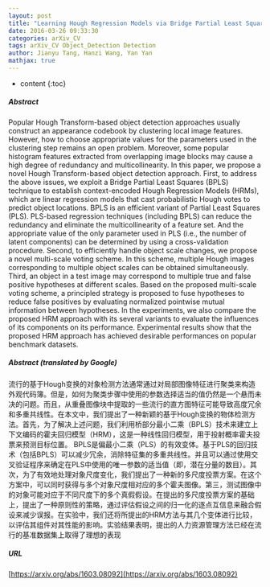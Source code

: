 ```yaml
---
layout: post
title: "Learning Hough Regression Models via Bridge Partial Least Squares for Object Detection"
date: 2016-03-26 09:33:30
categories: arXiv_CV
tags: arXiv_CV Object_Detection Detection
author: Jianyu Tang, Hanzi Wang, Yan Yan
mathjax: true
---
```


* content
{:toc}

##### Abstract
Popular Hough Transform-based object detection approaches usually construct an appearance codebook by clustering local image features. However, how to choose appropriate values for the parameters used in the clustering step remains an open problem. Moreover, some popular histogram features extracted from overlapping image blocks may cause a high degree of redundancy and multicollinearity. In this paper, we propose a novel Hough Transform-based object detection approach. First, to address the above issues, we exploit a Bridge Partial Least Squares (BPLS) technique to establish context-encoded Hough Regression Models (HRMs), which are linear regression models that cast probabilistic Hough votes to predict object locations. BPLS is an efficient variant of Partial Least Squares (PLS). PLS-based regression techniques (including BPLS) can reduce the redundancy and eliminate the multicollinearity of a feature set. And the appropriate value of the only parameter used in PLS (i.e., the number of latent components) can be determined by using a cross-validation procedure. Second, to efficiently handle object scale changes, we propose a novel multi-scale voting scheme. In this scheme, multiple Hough images corresponding to multiple object scales can be obtained simultaneously. Third, an object in a test image may correspond to multiple true and false positive hypotheses at different scales. Based on the proposed multi-scale voting scheme, a principled strategy is proposed to fuse hypotheses to reduce false positives by evaluating normalized pointwise mutual information between hypotheses. In the experiments, we also compare the proposed HRM approach with its several variants to evaluate the influences of its components on its performance. Experimental results show that the proposed HRM approach has achieved desirable performances on popular benchmark datasets.

##### Abstract (translated by Google)
流行的基于Hough变换的对象检测方法通常通过对局部图像特征进行聚类来构造外观代码簿。但是，如何为聚类步骤中使用的参数选择适当的值仍然是一个悬而未决的问题。而且，从重叠图像块中提取的一些流行的直方图特征可能导致高度冗余和多重共线性。在本文中，我们提出了一种新颖的基于Hough变换的物体检测方法。首先，为了解决上述问题，我们利用桥部分最小二乘（BPLS）技术来建立上下文编码的霍夫回归模型（HRM），这是一种线性回归模型，用于投射概率霍夫投票来预测目标位置。 BPLS是偏最小二乘（PLS）的有效变体。基于PLS的回归技术（包括BPLS）可以减少冗余，消除特征集的多重共线性。并且可以通过使用交叉验证程序来确定在PLS中使用的唯一参数的适当值（即，潜在分量的数目）。其次，为了有效地处理对象尺度变化，我们提出了一种新的多尺度投票方案。在这个方案中，可以同时获得与多个对象尺度相对应的多个霍夫图像。第三，测试图像中的对象可能对应于不同尺度下的多个真假假设。在提出的多尺度投票方案的基础上，提出了一种原则性的策略，通过评估假设之间的归一化的逐点互信息来融合假设来减少误报。在实验中，我们还将所提出的HRM方法与其几个变体进行比较，以评估其组件对其性能的影响。实验结果表明，提出的人力资源管理方法已经在流行的基准数据集上取得了理想的表现

##### URL
[https://arxiv.org/abs/1603.08092](https://arxiv.org/abs/1603.08092)

